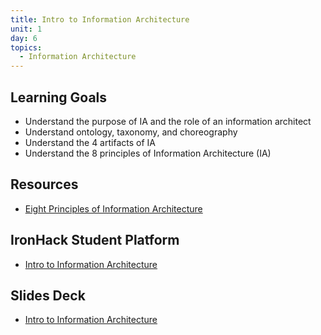 ```yaml
---
title: Intro to Information Architecture
unit: 1
day: 6
topics:
  - Information Architecture
---
```


## Learning Goals
- Understand the purpose of IA and the role of an information architect
- Understand ontology, taxonomy, and choreography
- Understand the 4 artifacts of IA
- Understand the 8 principles of Information Architecture (IA)

## Resources
- [Eight Principles of Information Architecture](https://www.asis.org/Bulletin/Aug-10/AugSep10_Brown.pdf)

## IronHack Student Platform
- [Intro to Information Architecture](http://learn.ironhack.com/#/learning_unit/7033)

## Slides Deck
- [Intro to Information Architecture](https://docs.google.com/presentation/d/14kkjM-tsGCfIzNx9zXuZQ2eWucjH75DyIUluAfd5FqE/view)
